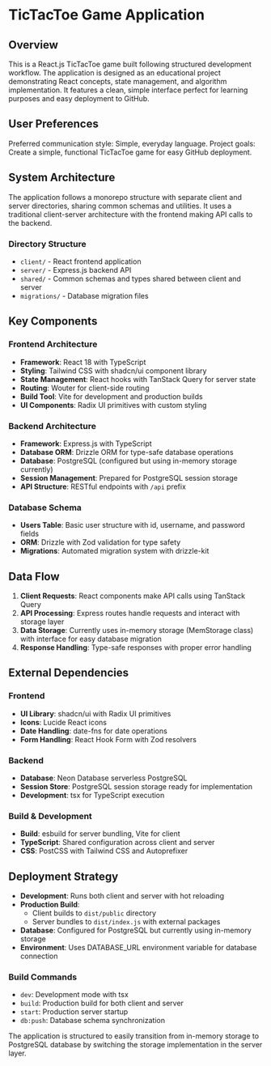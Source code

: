 # TicTacToe Game Application

## Overview

This is a React.js TicTacToe game built following structured development workflow. The application is designed as an educational project demonstrating React concepts, state management, and algorithm implementation. It features a clean, simple interface perfect for learning purposes and easy deployment to GitHub.

## User Preferences

Preferred communication style: Simple, everyday language.
Project goals: Create a simple, functional TicTacToe game for easy GitHub deployment.

## System Architecture

The application follows a monorepo structure with separate client and server directories, sharing common schemas and utilities. It uses a traditional client-server architecture with the frontend making API calls to the backend.

### Directory Structure
- `client/` - React frontend application
- `server/` - Express.js backend API
- `shared/` - Common schemas and types shared between client and server
- `migrations/` - Database migration files

## Key Components

### Frontend Architecture
- **Framework**: React 18 with TypeScript
- **Styling**: Tailwind CSS with shadcn/ui component library
- **State Management**: React hooks with TanStack Query for server state
- **Routing**: Wouter for client-side routing
- **Build Tool**: Vite for development and production builds
- **UI Components**: Radix UI primitives with custom styling

### Backend Architecture
- **Framework**: Express.js with TypeScript
- **Database ORM**: Drizzle ORM for type-safe database operations
- **Database**: PostgreSQL (configured but using in-memory storage currently)
- **Session Management**: Prepared for PostgreSQL session storage
- **API Structure**: RESTful endpoints with `/api` prefix

### Database Schema
- **Users Table**: Basic user structure with id, username, and password fields
- **ORM**: Drizzle with Zod validation for type safety
- **Migrations**: Automated migration system with drizzle-kit

## Data Flow

1. **Client Requests**: React components make API calls using TanStack Query
2. **API Processing**: Express routes handle requests and interact with storage layer
3. **Data Storage**: Currently uses in-memory storage (MemStorage class) with interface for easy database migration
4. **Response Handling**: Type-safe responses with proper error handling

## External Dependencies

### Frontend
- **UI Library**: shadcn/ui with Radix UI primitives
- **Icons**: Lucide React icons
- **Date Handling**: date-fns for date operations
- **Form Handling**: React Hook Form with Zod resolvers

### Backend
- **Database**: Neon Database serverless PostgreSQL
- **Session Store**: PostgreSQL session storage ready for implementation
- **Development**: tsx for TypeScript execution

### Build & Development
- **Build**: esbuild for server bundling, Vite for client
- **TypeScript**: Shared configuration across client and server
- **CSS**: PostCSS with Tailwind CSS and Autoprefixer

## Deployment Strategy

- **Development**: Runs both client and server with hot reloading
- **Production Build**: 
  - Client builds to `dist/public` directory
  - Server bundles to `dist/index.js` with external packages
- **Database**: Configured for PostgreSQL but currently using in-memory storage
- **Environment**: Uses DATABASE_URL environment variable for database connection

### Build Commands
- `dev`: Development mode with tsx
- `build`: Production build for both client and server
- `start`: Production server startup
- `db:push`: Database schema synchronization

The application is structured to easily transition from in-memory storage to PostgreSQL database by switching the storage implementation in the server layer.